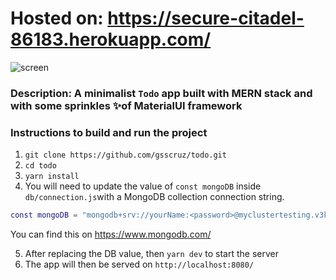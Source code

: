 # Hosted on: https://secure-citadel-86183.herokuapp.com/

![screen](./src/assets/screencapture.jpg)

### Description: A minimalist `Todo` app built with MERN stack and with some sprinkles ✨of MaterialUI framework

### Instructions to build and run the project

1. `git clone https://github.com/gsscruz/todo.git`
2. `cd todo`
3. `yarn install`
4. You will need to update the value of `const mongoDB` inside `db/connection.js`with a MongoDB collection connection string.

```e.g
const mongoDB = "mongodb+srv://yourName:<password>@myclustertesting.v3k0f.mongodb.net/myFirstDatabase?retryWrites=true&w=majority"
```

You can find this on https://www.mongodb.com/

5. After replacing the DB value, then `yarn dev` to start the server
6. The app will then be served on `http://localhost:8080/`
